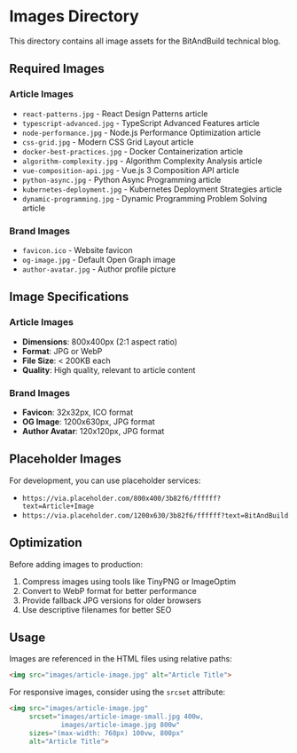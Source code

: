 # Images Directory

This directory contains all image assets for the BitAndBuild technical blog.

## Required Images

### Article Images
- `react-patterns.jpg` - React Design Patterns article
- `typescript-advanced.jpg` - TypeScript Advanced Features article
- `node-performance.jpg` - Node.js Performance Optimization article
- `css-grid.jpg` - Modern CSS Grid Layout article
- `docker-best-practices.jpg` - Docker Containerization article
- `algorithm-complexity.jpg` - Algorithm Complexity Analysis article
- `vue-composition-api.jpg` - Vue.js 3 Composition API article
- `python-async.jpg` - Python Async Programming article
- `kubernetes-deployment.jpg` - Kubernetes Deployment Strategies article
- `dynamic-programming.jpg` - Dynamic Programming Problem Solving article

### Brand Images
- `favicon.ico` - Website favicon
- `og-image.jpg` - Default Open Graph image
- `author-avatar.jpg` - Author profile picture

## Image Specifications

### Article Images
- **Dimensions**: 800x400px (2:1 aspect ratio)
- **Format**: JPG or WebP
- **File Size**: < 200KB each
- **Quality**: High quality, relevant to article content

### Brand Images
- **Favicon**: 32x32px, ICO format
- **OG Image**: 1200x630px, JPG format
- **Author Avatar**: 120x120px, JPG format

## Placeholder Images

For development, you can use placeholder services:
- `https://via.placeholder.com/800x400/3b82f6/ffffff?text=Article+Image`
- `https://via.placeholder.com/1200x630/3b82f6/ffffff?text=BitAndBuild`

## Optimization

Before adding images to production:
1. Compress images using tools like TinyPNG or ImageOptim
2. Convert to WebP format for better performance
3. Provide fallback JPG versions for older browsers
4. Use descriptive filenames for better SEO

## Usage

Images are referenced in the HTML files using relative paths:
```html
<img src="images/article-image.jpg" alt="Article Title">
```

For responsive images, consider using the `srcset` attribute:
```html
<img src="images/article-image.jpg" 
     srcset="images/article-image-small.jpg 400w,
             images/article-image.jpg 800w"
     sizes="(max-width: 768px) 100vw, 800px"
     alt="Article Title">
``` 